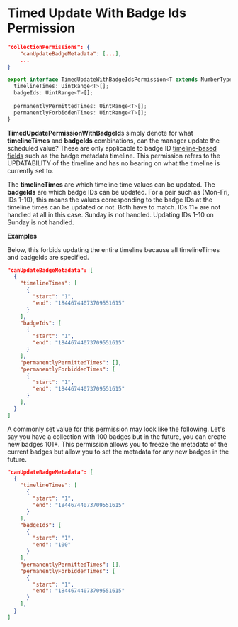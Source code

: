 # Timed Update With Badge Ids Permission

```json
"collectionPermissions": {
    "canUpdateBadgeMetadata": [...],
    ...
}
```

```typescript
export interface TimedUpdateWithBadgeIdsPermission<T extends NumberType> {
  timelineTimes: UintRange<T>[];
  badgeIds: UintRange<T>[];
  
  permanentlyPermittedTimes: UintRange<T>[];
  permanentlyForbiddenTimes: UintRange<T>[];
}
```

**TimedUpdatePermissionWithBadgeId**s simply denote for what **timelineTimes** and **badgeIds** combinations, can the manager update the scheduled value? These are only applicable to badge ID [timeline-based fields](../../core-concepts/general/timelines.md) such as the badge metadata timeline. This permission refers to the UPDATABILITY of the timeline and has no bearing on what the timeline is currently set to.

The **timelineTimes** are which timeline time values can be updated. The **badgeIds** are which badge IDs can be updated. For a pair such as (Mon-Fri, IDs 1-10), this means the values corresponding to the badge IDs at the timeline times can be updated or not. Both have to match. IDs 11+ are not handled at all in this case. Sunday is not handled. Updating IDs 1-10 on Sunday is not handled.

**Examples**

Below, this forbids updating the entire timeline because all timelineTimes and badgeIds are specified.

```json
"canUpdateBadgeMetadata": [
  {
    "timelineTimes": [
      {
        "start": "1",
        "end": "18446744073709551615"
      }
    ],
    "badgeIds": [
      {
        "start": "1",
        "end": "18446744073709551615"
      }
    ],
    "permanentlyPermittedTimes": [],
    "permanentlyForbiddenTimes": [
      {
        "start": "1",
        "end": "18446744073709551615"
      }
    ],
  }
]
```

A commonly set value for this permission may look like the following. Let's say you have a collection with 100 badges but in the future, you can create new badges 101+. This permission allows you to freeze the metadata of the current badges but allow you to set the metadata for any new badges in the future.

```json
"canUpdateBadgeMetadata": [
  {
    "timelineTimes": [
      {
        "start": "1",
        "end": "18446744073709551615"
      }
    ],
    "badgeIds": [
      {
        "start": "1",
        "end": "100"
      }
    ],
    "permanentlyPermittedTimes": [],
    "permanentlyForbiddenTimes": [
      {
        "start": "1",
        "end": "18446744073709551615"
      }
    ],
  }
]
```
